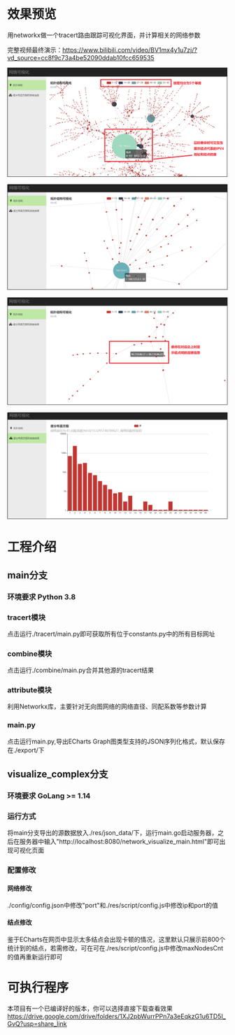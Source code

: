 # 效果预览
用networkx做一个tracert路由跟踪可视化界面，并计算相关的网络参数  

完整视频最终演示：https://www.bilibili.com/video/BV1mx4y1u7zj/?vd_source=cc8f9c73a4be52090ddab10fcc659535

![tracert_visualize](https://github.com/Brian417-cup/tracert_visualize/blob/main/imgs/img1.png "tracert_visualize")  

![tracert_visualize](https://github.com/Brian417-cup/tracert_visualize/blob/main/imgs/img2.png "tracert_visualize")  

![tracert_visualize](https://github.com/Brian417-cup/tracert_visualize/blob/main/imgs/img3.png "tracert_visualize")  

![tracert_visualize](https://github.com/Brian417-cup/tracert_visualize/blob/main/imgs/img4.png "tracert_visualize")  

# 工程介绍  

## main分支
### 环境要求 Python 3.8
### tracert模块
  点击运行./tracert/main.py即可获取所有位于constants.py中的所有目标网址  
### combine模块
  点击运行./combine/main.py合并其他源的tracert结果  
### attribute模块
  利用Networkx库，主要针对无向图网络的网络直径、同配系数等参数计算
### main.py
  点击运行main.py,导出ECharts Graph图类型支持的JSON序列化格式，默认保存在./export/下
 
 
 ##  visualize_complex分支
 ###  环境要求 GoLang >= 1.14
 ###  运行方式
 将main分支导出的源数据放入./res/json_data/下，运行main.go启动服务器，之后在服务器中输入"http://localhost:8080/network_visualize_main.html"即可出现可视化页面
 ###  配置修改
 #### 网络修改
 ./config/config.json中修改"port"和./res/script/config.js中修改ip和port的值
 #### 结点修改
 鉴于ECharts在网页中显示太多结点会出现卡顿的情况，这里默认只展示前800个统计到的结点，若需修改，可在可在./res/script/config.js中修改maxNodesCnt的值再重新运行即可
 
 #  可执行程序  
 
 本项目有一个已编译好的版本，你可以选择直接下载查看效果 https://drive.google.com/drive/folders/1XJ2pbWurrPPn7a3eEqkzG1u6TD5I_GvQ?usp=share_link
